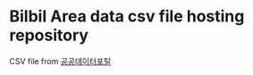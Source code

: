 # Bilbil Area data csv file hosting repository

CSV file from [공공데이터포탈](https://www.data.go.kr/data/15063424/fileData.do#/tab-layer-file)

